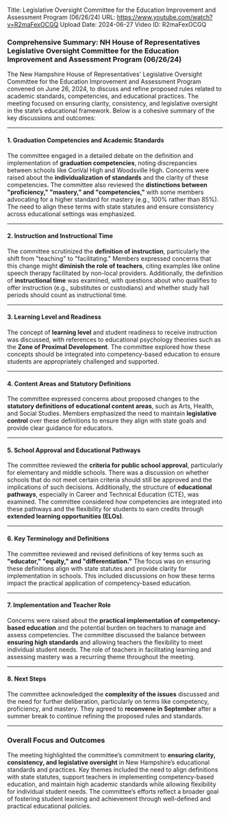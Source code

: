 Title: Legislative Oversight Committee for the Education Improvement and Assessment Program (06/26/24)
URL: https://www.youtube.com/watch?v=R2maFexOCGQ
Upload Date: 2024-06-27
Video ID: R2maFexOCGQ

### Comprehensive Summary: NH House of Representatives Legislative Oversight Committee for the Education Improvement and Assessment Program (06/26/24)

The New Hampshire House of Representatives' Legislative Oversight Committee for the Education Improvement and Assessment Program convened on June 26, 2024, to discuss and refine proposed rules related to academic standards, competencies, and educational practices. The meeting focused on ensuring clarity, consistency, and legislative oversight in the state’s educational framework. Below is a cohesive summary of the key discussions and outcomes:

---

#### **1. Graduation Competencies and Academic Standards**
The committee engaged in a detailed debate on the definition and implementation of **graduation competencies**, noting discrepancies between schools like ConVal High and Woodsville High. Concerns were raised about the **individualization of standards** and the clarity of these competencies. The committee also reviewed the **distinctions between "proficiency," "mastery," and "competencies,"** with some members advocating for a higher standard for mastery (e.g., 100% rather than 85%). The need to align these terms with state statutes and ensure consistency across educational settings was emphasized.

---

#### **2. Instruction and Instructional Time**
The committee scrutinized the **definition of instruction**, particularly the shift from "teaching" to "facilitating." Members expressed concerns that this change might **diminish the role of teachers**, citing examples like online speech therapy facilitated by non-local providers. Additionally, the definition of **instructional time** was examined, with questions about who qualifies to offer instruction (e.g., substitutes or custodians) and whether study hall periods should count as instructional time.

---

#### **3. Learning Level and Readiness**
The concept of **learning level** and student readiness to receive instruction was discussed, with references to educational psychology theories such as the **Zone of Proximal Development**. The committee explored how these concepts should be integrated into competency-based education to ensure students are appropriately challenged and supported.

---

#### **4. Content Areas and Statutory Definitions**
The committee expressed concerns about proposed changes to the **statutory definitions of educational content areas**, such as Arts, Health, and Social Studies. Members emphasized the need to maintain **legislative control** over these definitions to ensure they align with state goals and provide clear guidance for educators.

---

#### **5. School Approval and Educational Pathways**
The committee reviewed the **criteria for public school approval**, particularly for elementary and middle schools. There was a discussion on whether schools that do not meet certain criteria should still be approved and the implications of such decisions. Additionally, the structure of **educational pathways**, especially in Career and Technical Education (CTE), was examined. The committee considered how competencies are integrated into these pathways and the flexibility for students to earn credits through **extended learning opportunities (ELOs)**.

---

#### **6. Key Terminology and Definitions**
The committee reviewed and revised definitions of key terms such as **"educator," "equity," and "differentiation."** The focus was on ensuring these definitions align with state statutes and provide clarity for implementation in schools. This included discussions on how these terms impact the practical application of competency-based education.

---

#### **7. Implementation and Teacher Role**
Concerns were raised about the **practical implementation of competency-based education** and the potential burden on teachers to manage and assess competencies. The committee discussed the balance between **ensuring high standards** and allowing teachers the flexibility to meet individual student needs. The role of teachers in facilitating learning and assessing mastery was a recurring theme throughout the meeting.

---

#### **8. Next Steps**
The committee acknowledged the **complexity of the issues** discussed and the need for further deliberation, particularly on terms like competency, proficiency, and mastery. They agreed to **reconvene in September** after a summer break to continue refining the proposed rules and standards.

---

### **Overall Focus and Outcomes**
The meeting highlighted the committee’s commitment to **ensuring clarity, consistency, and legislative oversight** in New Hampshire’s educational standards and practices. Key themes included the need to align definitions with state statutes, support teachers in implementing competency-based education, and maintain high academic standards while allowing flexibility for individual student needs. The committee’s efforts reflect a broader goal of fostering student learning and achievement through well-defined and practical educational policies.